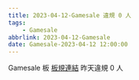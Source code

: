 ```yaml
---
title: 2023-04-12-Gamesale 違規 0 人
tags:
    - Gamesale
abbrlink: 2023-04-12-Gamesale
date: Gamesale-2023-04-12 12:00:00
---
```

Gamesale 板 [板規連結](https://www.ptt.cc/bbs/Gossiping/M.1637425085.A.07D.html)
昨天違規 0 人
